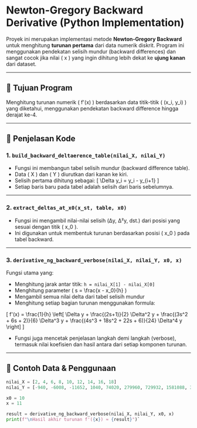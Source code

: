 # Newton-Gregory Backward Derivative (Python Implementation)

Proyek ini merupakan implementasi metode **Newton-Gregory Backward** untuk menghitung **turunan pertama** dari data numerik diskrit. Program ini menggunakan pendekatan selisih mundur (backward differences) dan sangat cocok jika nilai \( x \) yang ingin dihitung lebih dekat ke **ujung kanan** dari dataset.

---

## 🔧 Tujuan Program

Menghitung turunan numerik \( f'(x) \) berdasarkan data titik-titik \( (x_i, y_i) \) yang diketahui, menggunakan pendekatan backward difference hingga derajat ke-4.

---

## 🧠 Penjelasan Kode

### 1. `build_backward_deltaerence_table(nilai_X, nilai_Y)`

- Fungsi ini membangun tabel selisih mundur (backward difference table).
- Data \( X \) dan \( Y \) diurutkan dari kanan ke kiri.
- Selisih pertama dihitung sebagai:
  \[
  \Delta y_i = y_i - y_{i+1}
  \]
- Setiap baris baru pada tabel adalah selisih dari baris sebelumnya.

---

### 2. `extract_deltas_at_x0(x_st, table, x0)`

- Fungsi ini mengambil nilai-nilai selisih (Δy, Δ²y, dst.) dari posisi yang sesuai dengan titik \( x_0 \).
- Ini digunakan untuk membentuk turunan berdasarkan posisi \( x_0 \) pada tabel backward.

---

### 3. `derivative_ng_backward_verbose(nilai_X, nilai_Y, x0, x)`

Fungsi utama yang:
- Menghitung jarak antar titik: `h = nilai_X[1] - nilai_X[0]`
- Menghitung parameter \( s = \frac{x - x_0}{h} \)
- Mengambil semua nilai delta dari tabel selisih mundur
- Menghitung setiap bagian turunan menggunakan formula:

\[
f'(x) = \frac{1}{h} \left[
  \Delta y +
  \frac{(2s+1)}{2} \Delta^2 y +
  \frac{(3s^2 + 6s + 2)}{6} \Delta^3 y +
  \frac{(4s^3 + 18s^2 + 22s + 6)}{24} \Delta^4 y
\right]
\]

- Fungsi juga mencetak penjelasan langkah demi langkah (verbose), termasuk nilai koefisien dan hasil antara dari setiap komponen turunan.

---

## 📌 Contoh Data & Penggunaan

```python
nilai_X = [2, 4, 6, 8, 10, 12, 14, 16, 18]
nilai_Y = [-940, -6008, -11652, 1040, 74020, 279960, 729932, 1581088, 3044340]

x0 = 10
x = 11

result = derivative_ng_backward_verbose(nilai_X, nilai_Y, x0, x)
print(f"\nHasil akhir turunan f'({x}) ≈ {result}")`
